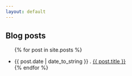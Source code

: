 ```yaml
---
layout: default
---
```


## Blog posts

<ul class="blog-list">

  {% for post in site.posts %}
    <li>{{ post.date | date_to_string }} . <a href="{{ post.url }}" title="{{ post.title }}">{{ post.title }}</a></li>
  {% endfor %}

</ul>
